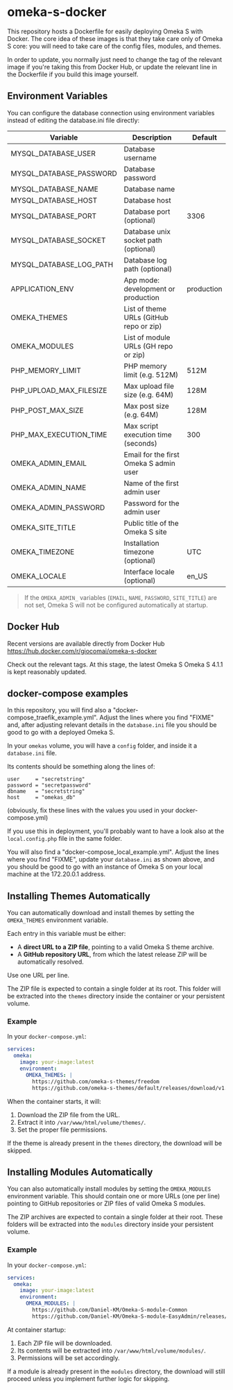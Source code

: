 # omeka-s-docker

This repository hosts a Dockerfile for easily deploying Omeka S with Docker. The core idea of these images is that they take care only of Omeka S core: you will need to take care of the config files, modules, and themes. 

In order to update, you normally just need to change the tag of the relevant image if you're taking this from Docker Hub, or update the relevant line in the Dockerfile if you build this image yourself.

## Environment Variables

You can configure the database connection using environment variables instead of editing the database.ini file directly:

| Variable                | Description                            | Default      |
|-------------------------|----------------------------------------|--------------|
| MYSQL_DATABASE_USER     | Database username                      |              |
| MYSQL_DATABASE_PASSWORD | Database password                      |              |
| MYSQL_DATABASE_NAME     | Database name                          |              |
| MYSQL_DATABASE_HOST     | Database host                          |              |
| MYSQL_DATABASE_PORT     | Database port (optional)               | 3306         |
| MYSQL_DATABASE_SOCKET   | Database unix socket path (optional)   |              |
| MYSQL_DATABASE_LOG_PATH | Database log path (optional)           |              |
| APPLICATION_ENV         | App mode: development or production    | production   |
| OMEKA_THEMES            | List of theme URLs (GitHub repo or zip)|              |
| OMEKA_MODULES           | List of module URLs (GH repo or zip)   |              |
| PHP_MEMORY_LIMIT        | PHP memory limit (e.g. 512M)           | 512M         |
| PHP_UPLOAD_MAX_FILESIZE | Max upload file size (e.g. 64M)        | 128M         |
| PHP_POST_MAX_SIZE       | Max post size (e.g. 64M)               | 128M         |
| PHP_MAX_EXECUTION_TIME  | Max script execution time (seconds)    | 300          |
| OMEKA_ADMIN_EMAIL       | Email for the first Omeka S admin user |              |
| OMEKA_ADMIN_NAME        | Name of the first admin user           |              |
| OMEKA_ADMIN_PASSWORD    | Password for the admin user            |              |
| OMEKA_SITE_TITLE        | Public title of the Omeka S site       |              |
| OMEKA_TIMEZONE          | Installation timezone (optional)       | UTC          |
| OMEKA_LOCALE            | Interface locale (optional)            | en_US        |

> If the `OMEKA_ADMIN_` variables (`EMAIL`, `NAME`, `PASSWORD`, `SITE_TITLE`) are not set, Omeka S will not be configured automatically at startup.

## Docker Hub

Recent versions are available directly from Docker Hub  https://hub.docker.com/r/giocomai/omeka-s-docker

Check out the relevant tags. At this stage, the latest Omeka S Omeka S 4.1.1 is kept reasonably updated. 

## docker-compose examples

In this repository, you will find also a "docker-compose_traefik_example.yml". Adjust the lines where you find "FIXME" and, after adjusting relevant details in the `database.ini` file you should be good to go with a deployed Omeka S. 

In your `omekas` volume, you will have a `config` folder, and inside it a `database.ini` file.

Its contents should be something along the lines of:

```
user     = "secretstring"
password = "secretpassword"
dbname   = "secretstring"
host     = "omekas_db"
```
(obviously, fix these lines with the values you used in your docker-compose.yml)

If you use this in deployment, you'll probably want to have a look also at the `local.config.php` file in the same folder.

You will also find a "docker-compose_local_example.yml".  Adjust the lines where you find "FIXME", update your `database.ini` as shown above, and you should be good to go with an instance of Omeka S on your local machine at the 172.20.0.1 address. 

## Installing Themes Automatically

You can automatically download and install themes by setting the `OMEKA_THEMES` environment variable.

Each entry in this variable must be either:

* A **direct URL to a ZIP file**, pointing to a valid Omeka S theme archive.
* A **GitHub repository URL**, from which the latest release ZIP will be automatically resolved.

Use one URL per line.

The ZIP file is expected to contain a single folder at its root. This folder will be extracted into the `themes` directory inside the container or your persistent volume.

### Example

In your `docker-compose.yml`:

```yaml
services:
  omeka:
    image: your-image:latest
    environment:
      OMEKA_THEMES: |
        https://github.com/omeka-s-themes/freedom
        https://github.com/omeka-s-themes/default/releases/download/v1.9.1/theme-default-v1.9.1.zip 
```
When the container starts, it will:

1. Download the ZIP file from the URL.
2. Extract it into `/var/www/html/volume/themes/`.
3. Set the proper file permissions.

If the theme is already present in the `themes` directory, the download will be skipped.

## Installing Modules Automatically

You can also automatically install modules by setting the `OMEKA_MODULES` environment variable. This should contain one or more URLs (one per line) pointing to GitHub repositories or ZIP files of valid Omeka S modules.

The ZIP archives are expected to contain a single folder at their root. These folders will be extracted into the `modules` directory inside your persistent volume.

### Example

In your `docker-compose.yml`:

```yaml
services:
  omeka:
    image: your-image:latest
    environment:
      OMEKA_MODULES: |
        https://github.com/Daniel-KM/Omeka-S-module-Common
        https://github.com/Daniel-KM/Omeka-S-module-EasyAdmin/releases/download/3.4.29/EasyAdmin-3.4.29.zip
```

At container startup:

1. Each ZIP file will be downloaded.
2. Its contents will be extracted into `/var/www/html/volume/modules/`.
3. Permissions will be set accordingly.

If a module is already present in the `modules` directory, the download will still proceed unless you implement further logic for skipping.
